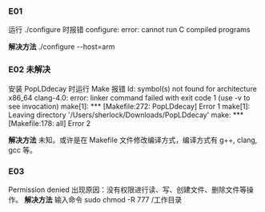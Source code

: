 ### E01
运行 ./configure 时报错 
configure: error: cannot run C compiled programs

**解决方法** ./configure --host=arm

### E02 未解决
安装 PopLDdecay 时运行 Make 报错
ld: symbol(s) not found for architecture x86_64
clang-4.0: error: linker command failed with exit code 1 (use -v to see invocation)
make[1]: *** [Makefile:272: PopLDdecay] Error 1
make[1]: Leaving directory '/Users/sherlock/Downloads/PopLDdecay'
make: *** [Makefile:178: all] Error 2

**解决方法** 未知。或许是在 Makefile 文件修改编译方式，编译方式有 g++, clang, gcc 等。

### E03
Permission denied 
出现原因：没有权限进行读、写、创建文件、删除文件等操作。
**解决方法** 输入命令 sudo chmod -R 777 /工作目录


